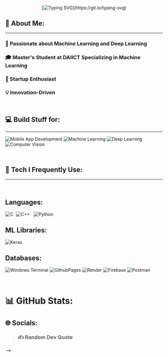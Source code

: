 
<div align="center">

[![Typing SVG](https://readme-typing-svg.demolab.com?font=Fira+Code&pause=1000&duration=2500&color=1FFF0F&center=true&width=500&fontSize=40&lines=Hi+%2C+I+am+Palak+Bera.;I+love+coffee+more+than+tea.;ML%2C+DL%2C+Flutter+--+my+tech+BFFs!)](https://git.io/typing-svg)


</div>

<div id="header" >

## 💫 About Me:
 ---

  ### 🚀 Passionate about Machine Learning and Deep Learning
  ### 🎓 Master's Student at DAIICT Specializing in Machine Learning 
  ### 🌱 Startup Enthusiast
  ### 💡 Innovation-Driven

&nbsp;
&nbsp;
    
## 💻 Build Stuff for:

---

  
  ![Mobile App Development](https://img.shields.io/badge/Mobile%20App%20Development-6C464F?style=for-the-badge&logoWidth=10)
  ![Machine Learning](https://img.shields.io/badge/Machine%20Learning-337CA0?style=for-the-badge&logoWidth=10)
  ![Deep Learning](https://img.shields.io/badge/Deep%20Learning-4D5382?style=for-the-badge&logoWidth=10)
  ![Computer Vision](https://img.shields.io/badge/Computer%20Vision-D16014?style=for-the-badge&logoWidth=10)

&nbsp;
&nbsp;

## 🔧 Tech I Frequently Use:

---

&nbsp;
  



##  Languages:
![C](https://img.shields.io/badge/C-3D5A80?style=for-the-badge&logo=C&logoColor=white&logoWidth=10)&nbsp; ![C++](https://img.shields.io/badge/C++-820263?style=for-the-badge&logo=C++&logoColor=white&logoWidth=10) &nbsp;
![Python](https://img.shields.io/badge/Python-939F5C?style=for-the-badge&logo=Python&logoColor=white&logoWidth=10)



## ML Libraries:

![Keras](https://img.shields.io/badge/Keras-EC4140?style=for-the-badge&logo=keras&logoColor=white&logoWidth=10)


## Databases:
![Windows Terminal](https://img.shields.io/badge/Windows%20Terminal-%234D4D4D.svg?style=for-the-badge&logo=windows-terminal&logoColor=white) ![GithubPages](https://img.shields.io/badge/github%20pages-121013?style=for-the-badge&logo=github&logoColor=white) ![Render](https://img.shields.io/badge/Render-%46E3B7.svg?style=for-the-badge&logo=render&logoColor=white) ![Firebase](https://img.shields.io/badge/firebase-%23039BE5.svg?style=for-the-badge&logo=firebase) ![Postman](https://img.shields.io/badge/Postman-FF6C37?style=for-the-badge&logo=postman&logoColor=white)





&nbsp;
&nbsp;


# 📊 GitHub Stats:
<div align="center" id="stats"> 
 
</div>



## 🌐 Socials:
<!--[![Instagram](https://img.shields.io/badge/Instagram-%23E4405F.svg?logo=Instagram&logoColor=white)](https://instagram.com/dhruvkjain) [![LinkedIn](https://img.shields.io/badge/LinkedIn-%230077B5.svg?logo=linkedin&logoColor=white)](https://linkedin.com/in/dhruvkjain) [![X](https://img.shields.io/badge/X-black.svg?logo=X&logoColor=white)](https://x.com/dhruvkjain) 

---
<!-- ### 🔝 Top Contributed Repo
![](https://github-contributor-stats.vercel.app/api?username=dhruvkjain&limit=5&theme=tokyonight&combine_all_yearly_contributions=true) -->

> ### ✍️ Random Dev Quote


> <!--### 😂 Random Dev Meme
> <img src='https://randommeme-five.vercel.app/' style="height: 400px;"/>-->

<!-- Proudly created with GPRM ( https://gprm.itsvg.in ) --> -->

